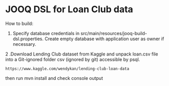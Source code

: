 # JOOQ DSL for Loan Club data


How to build:

1. Specify database credentials in src/main/resources/jooq-build-dsl.properties.
    Create empty database with application user as owner if necessary.

2 .Download Lending Club dataset from Kaggle and unpack loan.csv file into a Git-ignored folder csv (ignored by git) accessible by psql.
```
https://www.kaggle.com/wendykan/lending-club-loan-data
```

then run mvn install and check console output